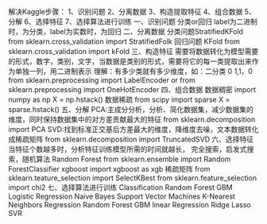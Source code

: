解决Kaggle步骤：
1、识别问题
2、分离数据
3、构造提取特征
4、组合数据
5、分解
6、选择特征
7、选择算法进行训练
一、识别问题
分类or回归
label为二进制时，为分类，label为实数时，为回归
二、分离数据
分类问题StratifiedKFold
from sklearn.cross_validation import StratifiedFolk
回归问题 KFold
from sklearn.cross_validation import kFold
三、构造特征
需要将数据转化为模型需要的形式，数字，类别，文字，当数据是类别的形式，需要将它的每一类提取出来作为单独一列，用二进制表示
理解：有多少类就有多少维度，如：二分类 0 1,1，0
from sklearn.preprocessing import LabelEncoder 
or
from sklearn.preprocessing import OneHotEncoder
四、组合数据
数据稠密
import numpy as np 
X = np.hstack()
数据稀疏
from scipy import sparse
X = sparse.hstack()
五、分解
PCA:主成分分析，分析、简化数据集，减少数据集的维度，同时保持数据集中的对方差贡献最大的特征
from sklearn.decomposition import PCA
SVD:找到标准正交基后方差最大的维度，降维度去噪，文本数据转化成稀疏矩阵
from sklearn.decomposition import TruncatedSVD
六、选择特征
当特征个数越多时，分析特征训练模型所需的时间就越长，
完全搜索，启发式搜索，随机算法
Random Forest
from sklearn.ensemble import Random ForestClassifier
xgboost
import xgboost as xgb
稀疏矩阵
from sklearn.teature_selection import SelectKBest
from sklearn.feature_selection import chi2
七、选择算法进行训练
Classification
Random Forest
GBM
Logistic Regression 
Naive Bayes
Support Vector Machines
K-Nearest Neighbors
Regression 
Random Forest
GBM
linear Regression 
Ridge
Lasso
SVR

